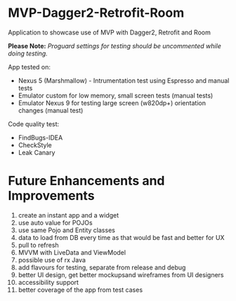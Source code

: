 # MVP-Dagger2-Retrofit-Room
Application to showcase use of MVP with Dagger2, Retrofit and Room

**Please Note:** _Proguard settings for testing should be uncommented while doing testing._

App tested on:
- Nexus 5 (Marshmallow) - Intrumentation test using Espresso and manual tests
- Emulator custom for low memory, small screen tests (manual tests)
- Emulator Nexus 9 for testing large screen (w820dp+) orientation changes (manual test)

Code quality test:
- FindBugs-IDEA
- CheckStyle
- Leak Canary

# Future Enhancements and Improvements
1. create an instant app and a widget
2. use auto value for POJOs
3. use same Pojo and Entity classes
4. data to load from DB every time as that would be fast and better for UX
5. pull to refresh
6. MVVM with LiveData and ViewModel
7. possible use of rx Java
8. add flavours for testing, separate from release and debug
9. better UI design, get better mockupsand wireframes from UI designers
10. accessibility support
11. better coverage of the app from test cases
